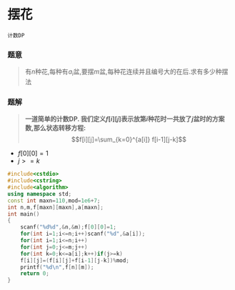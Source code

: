 # 摆花

`计数DP`

### 题意
> 有$n$种花,每种有$a_i$盆,要摆$m$盆,每种花连续并且编号大的在后.求有多少种摆法

### 题解
> **一道简单的计数DP.
> 我们定义$f[i][j]$表示放第$i$种花时一共放了$j$盆时的方案数,那么状态转移方程:**$$f[i][j]=\sum_{k=0}^{a[i]} f[i-1][j-k]$$

- $f[0][0]=1$
- $j>=k$

```cpp
#include<cstdio>
#include<cstring>
#include<algorithm>
using namespace std;
const int maxn=110,mod=1e6+7;
int n,m,f[maxn][maxn],a[maxn];
int main()
{
	scanf("%d%d",&n,&m);f[0][0]=1;
	for(int i=1;i<=n;i++)scanf("%d",&a[i]);
	for(int i=1;i<=n;i++)
	for(int j=0;j<=m;j++)
	for(int k=0;k<=a[i];k++)if(j>=k)
	f[i][j]=(f[i][j]+f[i-1][j-k])%mod;
	printf("%d\n",f[n][m]);
	return 0;
}
```
<!--stackedit_data:
eyJoaXN0b3J5IjpbLTI1NjgwMDk5OF19
-->